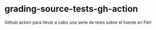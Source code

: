 # grading-source-tests-gh-action
Github action para llevar a cabo una serie de tests sobre el fuente en Perl
